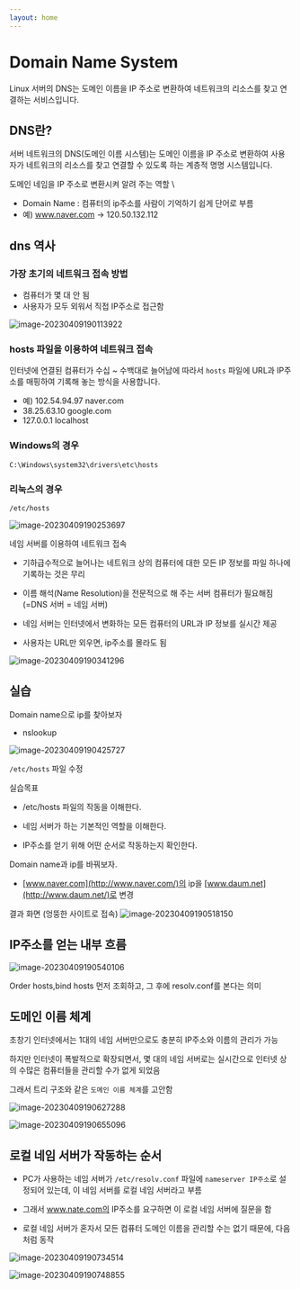 ```yaml
---
layout: home
---
```


# Domain Name System
Linux 서버의 DNS는 도메인 이름을 IP 주소로 변환하여 네트워크의 리소스를 찾고 연결하는 서비스입니다.

## DNS란?
서버 네트워크의 DNS(도메인 이름 시스템)는 도메인 이름을 IP 주소로 변환하여 사용자가 네트워크의 리소스를 찾고 연결할 수 있도록 하는 계층적 명명 시스템입니다.

도메인 네임을 IP 주소로 변환시켜 알려 주는 역할 \
* Domain Name : 컴퓨터의 ip주소를 사람이 기억하기 쉽게 단어로 부름
* 예) www.naver.com → 120.50.132.112

## dns 역사

### 가장 초기의 네트워크 접속 방법 

* 컴퓨터가 몇 대 안 됨
* 사용자가 모두 외워서 직접 IP주소로 접근함

![image-20230409190113922](./img/image-20230409190113922.png)

### hosts 파일을 이용하여 네트워크 접속
인터넷에 연결된 컴퓨터가 수십 ~ 수백대로 늘어남에 따라서 `hosts` 파일에 URL과 IP주소를 매핑하여 기록해 놓는 방식을 사용합니다.

* 예)  102.54.94.97 naver.com
* 38.25.63.10  google.com
* 127.0.0.1 localhost


### Windows의 경우
```
C:\Windows\system32\drivers\etc\hosts
```

### 리눅스의 경우

```
/etc/hosts
```

![image-20230409190253697](./img/image-20230409190253697.png)

네임 서버를 이용하여 네트워크 접속

* 기하급수적으로 늘어나는 네트워크 상의 컴퓨터에 대한 모든 IP 정보를 파일 하나에 기록하는 것은 무리

* 이름 해석(Name Resolution)을 전문적으로 해 주는 서버 컴퓨터가 필요해짐 (=DNS 서버 = 네임 서버) 

* 네임 서버는 인터넷에서 변화하는 모든 컴퓨터의 URL과 IP 정보를 실시간 제공

* 사용자는 URL만 외우면, ip주소를 몰라도 됨

![image-20230409190341296](./img/image-20230409190341296.png)


## 실습
Domain name으로 ip를 찾아보자

* nslookup

![image-20230409190425727](./img/image-20230409190425727.png)

`/etc/hosts` 파일 수정

실습목표

* /etc/hosts 파일의 작동을 이해한다.

* 네임 서버가 하는 기본적인 역할을 이해한다.

* IP주소를 얻기 위해 어떤 순서로 작동하는지 확인한다.

Domain name과 ip를 바꿔보자.

* [www.naver.com](http://www.naver.com/)의 ip을
   [www.daum.net](http://www.daum.net/)로 변경

결과 화면 (엉뚱한 사이트로 접속)
![image-20230409190518150](./img/image-20230409190518150.png)



## IP주소를 얻는 내부 흐름

![image-20230409190540106](./img/image-20230409190540106.png)

Order hosts,bind hosts 먼저 조회하고, 그 후에 resolv.conf를 본다는 의미


## 도메인 이름 체계

초창기 인터넷에서는 1대의 네임 서버만으로도 충분히 IP주소와 이름의 관리가 가능

하지만 인터넷이 폭발적으로 확장되면서, 몇 대의 네임 서버로는 실시간으로 인터넷 상의 수많은 컴퓨터들을 관리할 수가 없게 되었음

그래서 트리 구조와 같은 `도메인 이름 체계`를 고안함

![image-20230409190627288](./img/image-20230409190627288.png)


![image-20230409190655096](./img/image-20230409190655096.png)


## 로컬 네임 서버가 작동하는 순서

* PC가 사용하는 네임 서버가 `/etc/resolv.conf` 파일에 `nameserver IP주소`로 설정되어 있는데, 
   이 네임 서버를 로컬 네임 서버라고 부름

* 그래서 www.nate.com의 IP주소를 요구하면 이 로컬 네임 서버에 질문을 함

* 로컬 네임 서버가 혼자서 모든 컴퓨터 도메인 이름을 관리할 수는 없기 때문에, 다음처럼 동작

![image-20230409190734514](./img/image-20230409190734514.png)

![image-20230409190748855](./img/image-20230409190748855.png)


